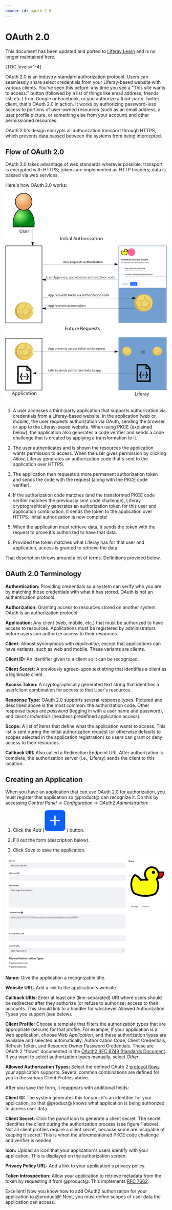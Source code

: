 ```yaml
---
header-id: oauth-2-0
---
```


# OAuth 2.0

<aside class="alert alert-info">
   <span class="wysiwyg-color-blue120">This document has been updated and ported to <a href="https://learn.liferay.com/dxp/latest/en/headless-delivery/using-oauth2.html">Liferay Learn</a> and is no longer maintained here.</span>
</aside>

[TOC levels=1-4]

OAuth 2.0 is an industry-standard authorization protocol. Users can seamlessly
share select credentials from your Liferay-based website with various clients.
You've seen this before: any time you see a "This site wants to access:" button
(followed by a list of things like email address, friends list, etc.) from
Google or Facebook, or you authorize a third-party Twitter client, that's OAuth
2.0 in action. It works by authorizing password-less access to portions of
user-owned resources (such as an email address, a user profile picture, or
something else from your account) and other permissioned resources.

OAuth 2.0's design encrypts all authorization transport through HTTPS, which
prevents data passed between the systems from being intercepted. 

## Flow of OAuth 2.0

OAuth 2.0 takes advantage of web standards wherever possible: transport is
encrypted with HTTPS; tokens are implemented as HTTP headers; data is passed via
web services. 

Here's how OAuth 2.0 works: 

![Figure 1: OAuth 2.0 takes advantage of web standards.](../../../images/oauth-flow.png)

1.  A user accesses a third-party application that supports authorization via
    credentials from a Liferay-based website. In the application (web or
    mobile), the user requests authorization via OAuth, sending the browser or
    app to the Liferay-based website. When using PKCE (explained below), the
    application also generates a code verifier and sends a code challenge that 
    is created by applying a transformation to it. 

2.  The user authenticates and is shown the resources the application wants
    permission to access. When the user gives permission by clicking *Allow*,
    Liferay generates an authorization code that's sent to the application over
    HTTPS. 

3.  The application then requests a more permanent authorization token and
    sends the code with the request (along with the PKCE code verifier). 

4.  If the authorization code matches (and the transformed PKCE code verifier
    matches the previously sent code challenge), Liferay cryptographically
    generates an authorization token for this user and application combination.
    It sends the token to the application over HTTPS. Initial authorization is
    now complete! 

5.  When the application must retrieve data, it sends the token with the request
    to prove it's authorized to have that data.

6.  Provided the token matches what Liferay has for that user and application,
    access is granted to retrieve the data. 

That description throws around a lot of terms. Definitions provided below. 

## OAuth 2.0 Terminology

**Authentication:** Providing credentials so a system can verify who you are by
matching those credentials with what it has stored. OAuth is not an
authentication protocol. 

**Authorization:** Granting access to resources stored on another system. OAuth
is an authorization protocol. 

**Application:** Any client (web, mobile, etc.) that must be authorized to have
access to resources. Applications must be registered by administrators before
users can authorize access to their resources. 

**Client:** Almost synonymous with *application*, except that applications can
have variants, such as web and mobile. These variants are clients. 

**Client ID:** An identifier given to a client so it can be recognized. 

**Client Secret:** A previously agreed-upon text string that identifies a client
as a legitimate client. 

**Access Token:** A cryptographically generated text string that identifies
a user/client combination for access to that User's resources. 

**Response Type:** OAuth 2.0 supports several response types. Pictured and
described above is the most common: the authorization code. Other response types
are *password* (logging in with a user name and password), and *client
credentials* (headless predefined application access). 

**Scope:** A list of items that define what the application wants to access.
This list is sent during the initial authorization request (or otherwise
defaults to scopes selected in the application registration) so users can grant
or deny access to their resources. 

**Callback URI:** Also called a Redirection Endpoint URI. After authorization is
complete, the authorization server (i.e., Liferay) sends the client to this
location. 

## Creating an Application

When you have an application that can use OAuth 2.0 for authorization, you must
register that application so @product@ can recognize it. Do this by accessing
*Control Panel* &rarr; *Configuration* &rarr; *OAuth2 Administration*: 

1.  Click the *Add* (![add](../../../images/icon-add.png)) button. 

2.  Fill out the form (description below). 

3.  Click *Save* to save the application. 

![Figure 2: Adding an application registers it so users can authorize access to their data.](../../../images/oauth-new-application.png)

**Name:** Give the application a recognizable title. 

**Website URL:** Add a link to the application's website. 

**Callback URIs:** Enter at least one (line-separated) URI where users should
be redirected after they authorize (or refuse to authorize) access to their
accounts. This should link to a handler for whichever Allowed Authorization
Types you support (see below). 

**Client Profile:** Choose a template that filters the authorization types
that are appropriate (secure) for that profile. For example, if your application
is a web application, choose *Web Application*, and these authorization types 
are available and selected automatically: Authorization Code, Client Credentials, 
Refresh Token, and Resource Owner Password Credentials. These are OAuth 2 "flows" 
documented in the 
[OAuth2 RFC 6749 Standards Document](https://tools.ietf.org/html/rfc6749). 
If you want to select authorization types manually, select *Other*. 

**Allowed Authorization Types:** Select the defined OAuth 2 
[protocol flows](https://tools.ietf.org/html/rfc6749#section-1.2) your
application supports. Several common combinations are defined for you in the
various Client Profiles above. 

After you save the form, it reappears with additional fields: 

**Client ID:** The system generates this for you; it's an identifier for your
application, so that @product@ knows what application is being authorized to
access user data. 

**Client Secret:** Click the *pencil* icon to generate a client secret. The
secret identifies the client during the authorization process (see figure
1 above). Not all client profiles require a client secret, because some are
incapable of keeping it secret! This is when the aforementioned PKCE code
challenge and verifier is needed.

**Icon:** Upload an icon that your application's users identify with your
application. This is displayed on the authorization screen. 

**Privacy Policy URL:** Add a link to your application's privacy policy. 

**Token Introspection:** Allow your application to retrieve metadata from the
token by requesting it from @product@. This implements 
[RFC 7662](https://tools.ietf.org/html/rfc7662).

Excellent! Now you know how to add OAuth2 authorization for your application to
@product@! Next, you must define scopes of user data the application can access.
